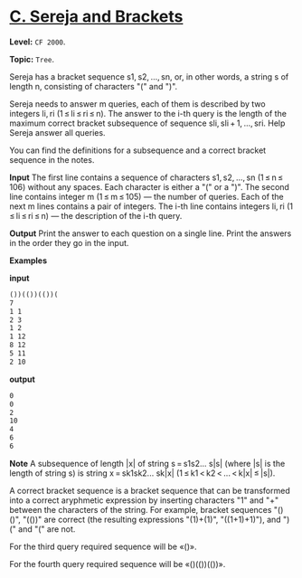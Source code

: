 # [C. Sereja and Brackets](https://codeforces.com/problemset/problem/380/C)

**Level:** `CF 2000`.

**Topic:** `Tree`.

Sereja has a bracket sequence s1, s2, ..., sn, or, in other words, a string s of length n, consisting of characters "(" and ")".

Sereja needs to answer m queries, each of them is described by two integers li, ri (1 ≤ li ≤ ri ≤ n). The answer to the i-th query is the length of the maximum correct bracket subsequence of sequence sli, sli + 1, ..., sri. Help Sereja answer all queries.

You can find the definitions for a subsequence and a correct bracket sequence in the notes.

**Input**
The first line contains a sequence of characters s1, s2, ..., sn (1 ≤ n ≤ 106) without any spaces. Each character is either a "(" or a ")". The second line contains integer m (1 ≤ m ≤ 105) — the number of queries. Each of the next m lines contains a pair of integers. The i-th line contains integers li, ri (1 ≤ li ≤ ri ≤ n) — the description of the i-th query.

**Output**
Print the answer to each question on a single line. Print the answers in the order they go in the input.

**Examples**

**input**

```txt
())(())(())(
7
1 1
2 3
1 2
1 12
8 12
5 11
2 10
```

**output**

```txt
0
0
2
10
4
6
6
```

**Note**
A subsequence of length |x| of string s = s1s2... s|s| (where |s| is the length of string s) is string x = sk1sk2... sk|x| (1 ≤ k1 < k2 < ... < k|x| ≤ |s|).

A correct bracket sequence is a bracket sequence that can be transformed into a correct aryphmetic expression by inserting characters "1" and "+" between the characters of the string. For example, bracket sequences "()()", "(())" are correct (the resulting expressions "(1)+(1)", "((1+1)+1)"), and ")(" and "(" are not.

For the third query required sequence will be «()».

For the fourth query required sequence will be «()(())(())».
